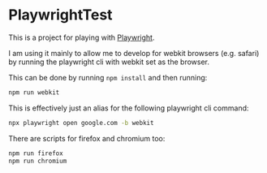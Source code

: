 # PlaywrightTest

This is a project for playing with [Playwright](https://playwright.dev/).

I am using it mainly to allow me to develop for webkit browsers (e.g. safari) by running the playwright cli with webkit set as the browser.

This can be done by running `npm install` and then running:

```bash
npm run webkit
```

This is effectively just an alias for the following playwright cli command:

```bash
npx playwright open google.com -b webkit
```

There are scripts for firefox and chromium too:

```bash
npm run firefox
npm run chromium
```
